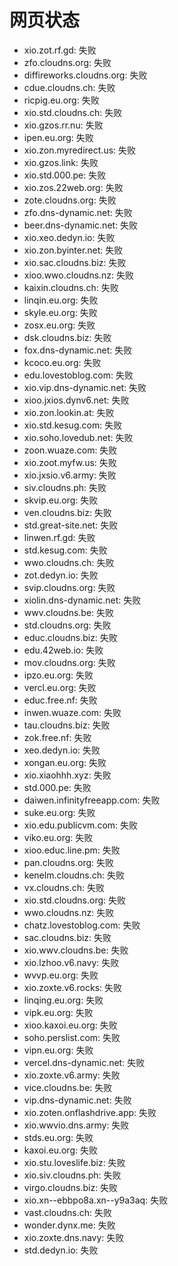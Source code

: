 # 网页状态
- xio.zot.rf.gd: 失败
- zfo.cloudns.org: 失败
- diffireworks.cloudns.org: 失败
- cdue.cloudns.ch: 失败
- ricpig.eu.org: 失败
- xio.std.cloudns.ch: 失败
- xio.gzos.rr.nu: 失败
- ipen.eu.org: 失败
- xio.zon.myredirect.us: 失败
- xio.gzos.link: 失败
- xio.std.000.pe: 失败
- xio.zos.22web.org: 失败
- zote.cloudns.org: 失败
- zfo.dns-dynamic.net: 失败
- beer.dns-dynamic.net: 失败
- xio.xeo.dedyn.io: 失败
- xio.zon.byinter.net: 失败
- xio.sac.cloudns.biz: 失败
- xioo.wwo.cloudns.nz: 失败
- kaixin.cloudns.ch: 失败
- linqin.eu.org: 失败
- skyle.eu.org: 失败
- zosx.eu.org: 失败
- dsk.cloudns.biz: 失败
- fox.dns-dynamic.net: 失败
- kcoco.eu.org: 失败
- edu.lovestoblog.com: 失败
- xio.vip.dns-dynamic.net: 失败
- xioo.jxios.dynv6.net: 失败
- xio.zon.lookin.at: 失败
- xio.std.kesug.com: 失败
- xio.soho.lovedub.net: 失败
- zoon.wuaze.com: 失败
- xio.zoot.myfw.us: 失败
- xio.jxsio.v6.army: 失败
- siv.cloudns.ph: 失败
- skvip.eu.org: 失败
- ven.cloudns.biz: 失败
- std.great-site.net: 失败
- linwen.rf.gd: 失败
- std.kesug.com: 失败
- wwo.cloudns.ch: 失败
- zot.dedyn.io: 失败
- svip.cloudns.org: 失败
- xiolin.dns-dynamic.net: 失败
- wwv.cloudns.be: 失败
- std.cloudns.org: 失败
- educ.cloudns.biz: 失败
- edu.42web.io: 失败
- mov.cloudns.org: 失败
- ipzo.eu.org: 失败
- vercl.eu.org: 失败
- educ.free.nf: 失败
- inwen.wuaze.com: 失败
- tau.cloudns.biz: 失败
- zok.free.nf: 失败
- xeo.dedyn.io: 失败
- xongan.eu.org: 失败
- xio.xiaohhh.xyz: 失败
- std.000.pe: 失败
- daiwen.infinityfreeapp.com: 失败
- suke.eu.org: 失败
- xio.edu.publicvm.com: 失败
- viko.eu.org: 失败
- xioo.educ.line.pm: 失败
- pan.cloudns.org: 失败
- kenelm.cloudns.ch: 失败
- vx.cloudns.ch: 失败
- xio.std.cloudns.org: 失败
- wwo.cloudns.nz: 失败
- chatz.lovestoblog.com: 失败
- sac.cloudns.biz: 失败
- xio.wwv.cloudns.be: 失败
- xio.lzhoo.v6.navy: 失败
- wvvp.eu.org: 失败
- xio.zoxte.v6.rocks: 失败
- linqing.eu.org: 失败
- vipk.eu.org: 失败
- xioo.kaxoi.eu.org: 失败
- soho.perslist.com: 失败
- vipn.eu.org: 失败
- vercel.dns-dynamic.net: 失败
- xio.zoxte.v6.army: 失败
- vice.cloudns.be: 失败
- vip.dns-dynamic.net: 失败
- xio.zoten.onflashdrive.app: 失败
- xio.wwvio.dns.army: 失败
- stds.eu.org: 失败
- kaxoi.eu.org: 失败
- xio.stu.loveslife.biz: 失败
- xio.siv.cloudns.ph: 失败
- virgo.cloudns.biz: 失败
- xio.xn--ebbpo8a.xn--y9a3aq: 失败
- vast.cloudns.ch: 失败
- wonder.dynx.me: 失败
- xio.zoxte.dns.navy: 失败
- std.dedyn.io: 失败
